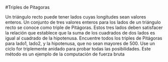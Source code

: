 #Triples de Pitagoras

Un triángulo recto puede tener lados cuyas longitudes sean valores enteros. Un conjunto de 
tres valores enteros para los lados de un triángulo recto se conoce como triple de Pitágoras. 
Estos tres lados deben satisfacer la relación que establece que la suma de los cuadrados de 
dos lados es igual al cuadrado de la hipotenusa. Encuentre todos los triples de Pitágoras para 
lado1, lado2, y la hipotenusa, que no sean mayores de 500. Use un ciclo for triplemente anidado 
para probar todas las posibilidades. Este método es un ejemplo de la computación de fuerza bruta 

